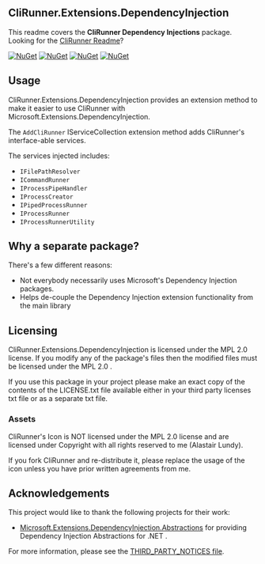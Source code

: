 ## CliRunner.Extensions.DependencyInjection
This readme covers the **CliRunner Dependency Injections** package. Looking for the [CliRunner Readme](https://github.com/alastairlundy/CliRunner/blob/main/README.md)?

[![NuGet](https://img.shields.io/nuget/v/CliRunner.svg)](https://www.nuget.org/packages/CliRunner/)
[![NuGet](https://img.shields.io/nuget/dt/CliRunner.svg)](https://www.nuget.org/packages/CliRunner/)
[![NuGet](https://img.shields.io/nuget/v/CliRunner.Extensions.DependencyInjection.svg)](https://www.nuget.org/packages/CliRunner.Extensions.DependencyInjection/)
[![NuGet](https://img.shields.io/nuget/dt/CliRunner.Extensions.DependencyInjection.svg)](https://www.nuget.org/packages/CliRunner.Extensions.DependencyInjection/)

## Usage
CliRunner.Extensions.DependencyInjection provides an extension method to make it easier to use CliRunner with Microsoft.Extensions.DependencyInjection.

The ``AddCliRunner`` IServiceCollection extension method adds CliRunner's interface-able services.

The services injected includes:
* ``IFilePathResolver``
* ``ICommandRunner``
* ``IProcessPipeHandler``
* ``IProcessCreator``
* ``IPipedProcessRunner``
* ``IProcessRunner``
* ``IProcessRunnerUtility``

## Why a separate package?
There's a few different reasons:
* Not everybody necessarily uses Microsoft's Dependency Injection packages.
* Helps de-couple the Dependency Injection extension functionality from the main library

## Licensing
CliRunner.Extensions.DependencyInjection is licensed under the MPL 2.0 license. If you modify any of the package's files then the modified files must be licensed under the MPL 2.0 .

If you use this package in your project please make an exact copy of the contents of the LICENSE.txt file available either in your third party licenses txt file or as a separate txt file.

### Assets
CliRunner's Icon is NOT licensed under the MPL 2.0 license and are licensed under Copyright with all rights reserved to me (Alastair Lundy).

If you fork CliRunner and re-distribute it, please replace the usage of the icon unless you have prior written agreements from me.

## Acknowledgements
This project would like to thank the following projects for their work:
* [Microsoft.Extensions.DependencyInjection.Abstractions](https://www.nuget.org/packages/Microsoft.Extensions.DependencyInjection.Abstractions) for providing Dependency Injection Abstractions for .NET .

For more information, please see the [THIRD_PARTY_NOTICES file](https://github.com/alastairlundy/CliRunner/blob/main/CliRunnerLibrary/CliRunner.Extensions.DependencyInjection/THIRD_PARTY_NOTICES.txt).
